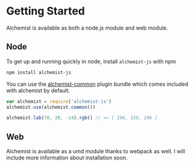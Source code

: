 Getting Started
===============

Alchemist is available as both a node.js module and web module.

## Node
To get up and running quickly in node, install `alchemist-js` with npm

```bash
npm install alchemist-js
```

You can use the [alchemist-common][] plugin bundle
which comes included with alchemist by default.

[alchemist-common]: https://github.com/webdesserts/alchemist-common

```js
var alchemist = require('alchemist-js')
alchemist.use(alchemist.common())

alchemist.lab(70, 20, -14).rgb() // => [ 196, 159, 196 ]
```

## Web

Alchemist is available as a umd module thanks to webpack as well. I will include
more information about installation soon.

